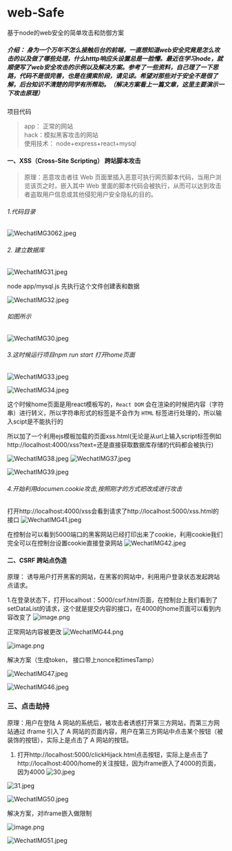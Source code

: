 # web-Safe
基于node的web安全的简单攻击和防御方案



##### 介绍： 身为一个万年不怎么接触后台的前端，一直想知道web安全究竟是怎么攻击的以及做了哪些处理，什么htttp响应头设置总是一脸懵。最近在学习node，就顺便写了web安全攻击的示例以及解决方案。参考了一些资料，自己理了一下思路，代码不是很完善，也是在摸索阶段，请见谅。希望对那些对于安全不是很了解，后台知识不清楚的同学有所帮助。（解决方案看上一篇文章，这里主要演示一下攻击原理）

项目代码
>app： 正常的网站  
>hack：模拟黑客攻击的网站  
>使用技术： node+express+react+mysql

#### 一、XSS（Cross-Site Scripting） 跨站脚本攻击

> 原理：恶意攻击者往 Web 页面里插入恶意可执行网页脚本代码，当用户浏览该页之时，嵌入其中 Web 里面的脚本代码会被执行，从而可以达到攻击者盗取用户信息或其他侵犯用户安全隐私的目的。

###### 1.代码目录

![WechatIMG3062.jpeg](https://p6-juejin.byteimg.com/tos-cn-i-k3u1fbpfcp/ede7f6787a9f423d9a2f3dd39104571b~tplv-k3u1fbpfcp-watermark.image)

###### 2. 建立数据库

![WechatIMG31.jpeg](https://p1-juejin.byteimg.com/tos-cn-i-k3u1fbpfcp/4d3457bc745d48e0b7e907dcdb169f13~tplv-k3u1fbpfcp-watermark.image)

node app/mysql.js 先执行这个文件创建表和数据

![WechatIMG32.jpeg](https://p9-juejin.byteimg.com/tos-cn-i-k3u1fbpfcp/f7006b71c5f24e6fa86169a6a2b9e96d~tplv-k3u1fbpfcp-watermark.image)

###### 如图所示

![WechatIMG30.jpeg](https://p3-juejin.byteimg.com/tos-cn-i-k3u1fbpfcp/7041550d585b47b7a15cbbfe7497a803~tplv-k3u1fbpfcp-watermark.image)

###### 3.这时候运行项目npm run start 打开home页面

![WechatIMG33.jpeg](https://p1-juejin.byteimg.com/tos-cn-i-k3u1fbpfcp/c16a23d6176f4e089c48614cc5689bf9~tplv-k3u1fbpfcp-watermark.image)


![WechatIMG34.jpeg](https://p9-juejin.byteimg.com/tos-cn-i-k3u1fbpfcp/a1d0112bbb4847acaa51d9dc77c36bb5~tplv-k3u1fbpfcp-watermark.image)

这个时候home页面是用react模板写的，`React DOM` 会在渲染的时候把内容（字符串）进行转义，所以字符串形式的标签是不会作为 `HTML` 标签进行处理的，所以输入scipt是不能执行的

所以加了一个利用ejs模板加载的页面xss.html(无论是从url上输入script标签例如http://localhost:4000/xss?text=<script>alert(2)</script>还是直接获取数据库存储的代码都会被执行)

![WechatIMG38.jpeg](https://p9-juejin.byteimg.com/tos-cn-i-k3u1fbpfcp/dd8e485586f14ac7940d7d4aa9537f2f~tplv-k3u1fbpfcp-watermark.image)
![WechatIMG37.jpeg](https://p3-juejin.byteimg.com/tos-cn-i-k3u1fbpfcp/eb66a7f719f1415b93af26910b2fb788~tplv-k3u1fbpfcp-watermark.image)

![WechatIMG39.jpeg](https://p1-juejin.byteimg.com/tos-cn-i-k3u1fbpfcp/1b9b993bb4f44bf8b84e473377a0e35f~tplv-k3u1fbpfcp-watermark.image)

###### 4.开始利用documen.cookie攻击,按照刚才的方式把<script>alert(1)</script>改成<script src="http://localhost:5000/xss.html"></script>进行攻击

打开http://localhost:4000/xss会看到请求了http://localhost:5000/xss.html的接口
![WechatIMG41.jpeg](https://p1-juejin.byteimg.com/tos-cn-i-k3u1fbpfcp/b334554ec7de40a295062fddfe5a381e~tplv-k3u1fbpfcp-watermark.image)

在控制台可以看到5000端口的黑客网站已经打印出来了cookie，利用cookie我们完全可以在控制台设置cookie直接登录网站
![WechatIMG42.jpeg](https://p6-juejin.byteimg.com/tos-cn-i-k3u1fbpfcp/58551c1ae5544134a4c7ec45b0efd3c6~tplv-k3u1fbpfcp-watermark.image)

#### 二、CSRF 跨站点伪造

原理： 诱导用户打开黑客的网站，在黑客的网站中，利用用户登录状态发起跨站点请求。

1.在登录状态下，打开localhost：5000/csrf.html页面，在控制台上我们看到了setDataList的请求，这个就是提交内容的接口，在4000的home页面可以看到内容改变了
![image.png](https://p1-juejin.byteimg.com/tos-cn-i-k3u1fbpfcp/773039b6461b4fdea658653f25ee7b60~tplv-k3u1fbpfcp-watermark.image)

正常网站内容被更改
![WechatIMG44.png](https://p9-juejin.byteimg.com/tos-cn-i-k3u1fbpfcp/fc6d885103d942708b523c3119a58468~tplv-k3u1fbpfcp-watermark.image)


![image.png](https://p9-juejin.byteimg.com/tos-cn-i-k3u1fbpfcp/9a74e8c231b84167be5efd0050327851~tplv-k3u1fbpfcp-watermark.image)

解决方案（生成token， 接口带上nonce和timesTamp）


![WechatIMG47.jpeg](https://p1-juejin.byteimg.com/tos-cn-i-k3u1fbpfcp/e311794afb5f4fd38e260c55e52cf87c~tplv-k3u1fbpfcp-watermark.image)

![WechatIMG46.jpeg](https://p9-juejin.byteimg.com/tos-cn-i-k3u1fbpfcp/834989dd0c684e7c8be5b405909434b0~tplv-k3u1fbpfcp-watermark.image)

### 三、点击劫持

原理：用户在登陆 A 网站的系统后，被攻击者诱惑打开第三方网站，而第三方网站通过 iframe 引入了 A 网站的页面内容，用户在第三方网站中点击某个按钮（被装饰的按钮），实际上是点击了 A 网站的按钮。

1. 打开http://localhost:5000/clickHijack.html点击按钮，实际上是点击了http://localhost:4000/home的关注按钮，因为iframe嵌入了4000的页面，因为4000
![30.jpeg](https://p1-juejin.byteimg.com/tos-cn-i-k3u1fbpfcp/3ec91ec3ab8b4782abc22da625e43f85~tplv-k3u1fbpfcp-watermark.image)


![31.jpeg](https://p1-juejin.byteimg.com/tos-cn-i-k3u1fbpfcp/f99fa121ec65484a9c7e774154a2d0fe~tplv-k3u1fbpfcp-watermark.image)


![WechatIMG50.jpeg](https://p1-juejin.byteimg.com/tos-cn-i-k3u1fbpfcp/9db710bbd0754ce2b179bcc82595e1ca~tplv-k3u1fbpfcp-watermark.image)

解决方案，对iframe嵌入做限制

![image.png](https://p6-juejin.byteimg.com/tos-cn-i-k3u1fbpfcp/bbf3f597d6944b42ab2b8170e21fe8ff~tplv-k3u1fbpfcp-watermark.image)

![WechatIMG51.jpeg](https://p3-juejin.byteimg.com/tos-cn-i-k3u1fbpfcp/5d772917b4754fb1a88abe1262d8cb68~tplv-k3u1fbpfcp-watermark.image)
